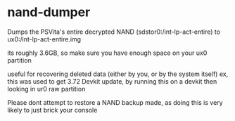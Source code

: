 # nand-dumper
Dumps the PSVita's entire decrypted NAND (sdstor0:/int-lp-act-entire)
to ux0:/int-lp-act-entire.img 

its roughly 3.6GB, so make sure you have enough space on your ux0 partition

useful for recovering deleted data (either by you, or by the system itself)
ex, this was used to get 3.72 Devkit update, by running this on a devkit then looking in ur0 raw partition

Please dont attempt to restore a NAND backup made, as doing this is very likely to just brick your console 
